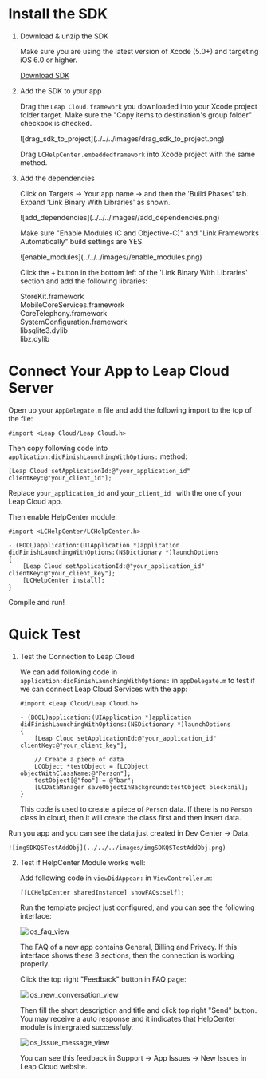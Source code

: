 # Install the SDK

1. Download & unzip the SDK

	Make sure you are using the latest version of Xcode (5.0+) and targeting iOS 6.0 or higher.
	
	<a class="download-sdk" href="https://raw.githubusercontent.com/LeapAppServices/Leap Cloud-SDK-Release/master/iOS/v1.5.0/Leap CloudAll-v1.5.0.zip">Download SDK</a>


2. Add the SDK to your app

	Drag the `Leap Cloud.framework` you downloaded into your Xcode project folder target. Make sure the "Copy items to destination's group folder" checkbox is checked.
	
	<p class="image-wrapper">
	![drag_sdk_to_project](../../../images/drag_sdk_to_project.png)

	Drag `LCHelpCenter.embeddedframework` into Xcode project with the same method.

3. Add the dependencies

	Click on Targets → Your app name → and then the 'Build Phases' tab.</br>
	Expand 'Link Binary With Libraries' as shown.
	
	<p class="image-wrapper">
	![add_dependencies](../../../images//add_dependencies.png)
	
    Make sure "Enable Modules (C and Objective-C)" and "Link Frameworks Automatically" build settings are YES.
    
    <p class="image-wrapper">
    ![enable_modules](../../../images//enable_modules.png)
    
	Click the + button in the bottom left of the 'Link Binary With Libraries' section and add the following libraries:
	
	StoreKit.framework</br>
	MobileCoreServices.framework</br>
	CoreTelephony.framework</br>
	SystemConfiguration.framework</br>
	libsqlite3.dylib</br>
	libz.dylib</br>

# Connect Your App to Leap Cloud Server

Open up your `AppDelegate.m` file and add the following import to the top of the file:

```objc
#import <Leap Cloud/Leap Cloud.h>
```

Then copy following code into `application:didFinishLaunchingWithOptions:` method:

```objc
[Leap Cloud setApplicationId:@"your_application_id" clientKey:@"your_client_id"];
```

Replace `your_application_id` and `your_client_id ` with the one of your Leap Cloud app.

Then enable HelpCenter module:

```
#import <LCHelpCenter/LCHelpCenter.h>

- (BOOL)application:(UIApplication *)application didFinishLaunchingWithOptions:(NSDictionary *)launchOptions
{
	[Leap Cloud setApplicationId:@"your_application_id" clientKey:@"your_client_key"];
	[LCHelpCenter install];
}
```

Compile and run!

# Quick Test

1. Test the Connection to Leap Cloud

	We can add following code in `application:didFinishLaunchingWithOptions:` in `appDelegate.m` to test if we can connect Leap Cloud Services with the app:


	```objc
	#import <Leap Cloud/Leap Cloud.h>

	- (BOOL)application:(UIApplication *)application didFinishLaunchingWithOptions:(NSDictionary *)launchOptions
	{
		[Leap Cloud setApplicationId:@"your_application_id" clientKey:@"your_client_key"];

		// Create a piece of data
		LCObject *testObject = [LCObject objectWithClassName:@"Person"];
		testObject[@"foo"] = @"bar";
		[LCDataManager saveObjectInBackground:testObject block:nil];
	}
	```

	This code is used to create a piece of `Person` data. If there is no `Person` class in cloud, then it will create the class first and then insert data. 

Run you app and you can see the data just created in Dev Center -> Data.

	![imgSDKQSTestAddObj](../../../images/imgSDKQSTestAddObj.png)

2. Test if HelpCenter Module works well: 
	
	Add following code in `viewDidAppear:` in `ViewController.m`:
	
	```
	[[LCHelpCenter sharedInstance] showFAQs:self];
	```
	
	Run the template project just configured, and you can see the following interface:
	
	![ios_faq_view](../../../images/ios_faq_view.png)
	
	The FAQ of a new app contains General, Billing and Privacy. If this interface shows these 3 sections, then the connection is working properly.
	
	Click the top right "Feedback" button in FAQ page:
	
	![ios_new_conversation_view](../../../images/ios_new_conversation_view.png)
	
	Then fill the short description and title and click top right "Send" button. You may receive a auto response and it indicates that HelpCenter module is intergrated successfuly.
	
	![ios_issue_message_view](../../../images/ios_issue_message_view.png)
	
	You can see this feedback in Support -> App Issues -> New Issues in Leap Cloud website.
